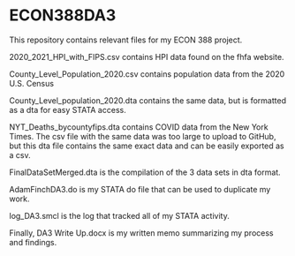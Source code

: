 # ECON388DA3

This repository contains relevant files for my ECON 388 project. 

2020_2021_HPI_with_FIPS.csv contains HPI data found on the fhfa website.


County_Level_Population_2020.csv contains population data from the 2020 U.S. Census


County_Level_population_2020.dta contains the same data, but is formatted as a dta for easy STATA access. 


NYT_Deaths_bycountyfips.dta contains COVID data from the New York Times. The csv file with the same data was too large to upload to GitHub, but this dta file contains the same exact data and can be easily exported as a csv. 


FinalDataSetMerged.dta is the compilation of the 3 data sets in dta format. 


AdamFinchDA3.do is my STATA do file that can be used to duplicate my work. 


log_DA3.smcl is the log that tracked all of my STATA activity. 


Finally, DA3 Write Up.docx is my written memo summarizing my process and findings. 
